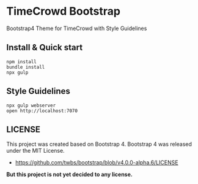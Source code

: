 # TimeCrowd Bootstrap

Bootstrap4 Theme for TimeCrowd with Style Guidelines

## Install & Quick start

```
npm install
bundle install
npx gulp
```

## Style Guidelines

```
npx gulp webserver
open http://localhost:7070
```

## LICENSE

This project was created based on Bootstrap 4.
Bootstrap 4 was released under the MIT License.

- https://github.com/twbs/bootstrap/blob/v4.0.0-alpha.6/LICENSE

**But this project is not yet decided to any license.**
